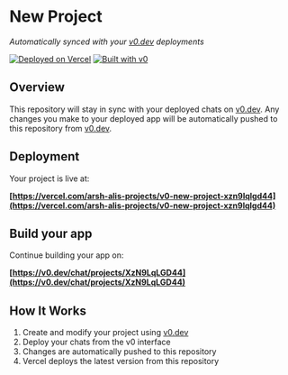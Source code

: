 # New Project

*Automatically synced with your [v0.dev](https://v0.dev) deployments*

[![Deployed on Vercel](https://img.shields.io/badge/Deployed%20on-Vercel-black?style=for-the-badge&logo=vercel)](https://vercel.com/arsh-alis-projects/v0-new-project-xzn9lqlgd44)
[![Built with v0](https://img.shields.io/badge/Built%20with-v0.dev-black?style=for-the-badge)](https://v0.dev/chat/projects/XzN9LqLGD44)

## Overview

This repository will stay in sync with your deployed chats on [v0.dev](https://v0.dev).
Any changes you make to your deployed app will be automatically pushed to this repository from [v0.dev](https://v0.dev).

## Deployment

Your project is live at:

**[https://vercel.com/arsh-alis-projects/v0-new-project-xzn9lqlgd44](https://vercel.com/arsh-alis-projects/v0-new-project-xzn9lqlgd44)**

## Build your app

Continue building your app on:

**[https://v0.dev/chat/projects/XzN9LqLGD44](https://v0.dev/chat/projects/XzN9LqLGD44)**

## How It Works

1. Create and modify your project using [v0.dev](https://v0.dev)
2. Deploy your chats from the v0 interface
3. Changes are automatically pushed to this repository
4. Vercel deploys the latest version from this repository
